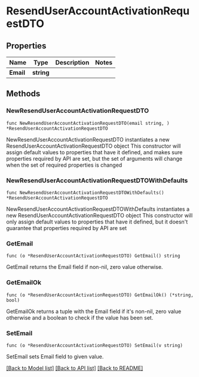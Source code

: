 # ResendUserAccountActivationRequestDTO

## Properties

Name | Type | Description | Notes
------------ | ------------- | ------------- | -------------
**Email** | **string** |  | 

## Methods

### NewResendUserAccountActivationRequestDTO

`func NewResendUserAccountActivationRequestDTO(email string, ) *ResendUserAccountActivationRequestDTO`

NewResendUserAccountActivationRequestDTO instantiates a new ResendUserAccountActivationRequestDTO object
This constructor will assign default values to properties that have it defined,
and makes sure properties required by API are set, but the set of arguments
will change when the set of required properties is changed

### NewResendUserAccountActivationRequestDTOWithDefaults

`func NewResendUserAccountActivationRequestDTOWithDefaults() *ResendUserAccountActivationRequestDTO`

NewResendUserAccountActivationRequestDTOWithDefaults instantiates a new ResendUserAccountActivationRequestDTO object
This constructor will only assign default values to properties that have it defined,
but it doesn't guarantee that properties required by API are set

### GetEmail

`func (o *ResendUserAccountActivationRequestDTO) GetEmail() string`

GetEmail returns the Email field if non-nil, zero value otherwise.

### GetEmailOk

`func (o *ResendUserAccountActivationRequestDTO) GetEmailOk() (*string, bool)`

GetEmailOk returns a tuple with the Email field if it's non-nil, zero value otherwise
and a boolean to check if the value has been set.

### SetEmail

`func (o *ResendUserAccountActivationRequestDTO) SetEmail(v string)`

SetEmail sets Email field to given value.



[[Back to Model list]](../README.md#documentation-for-models) [[Back to API list]](../README.md#documentation-for-api-endpoints) [[Back to README]](../README.md)


